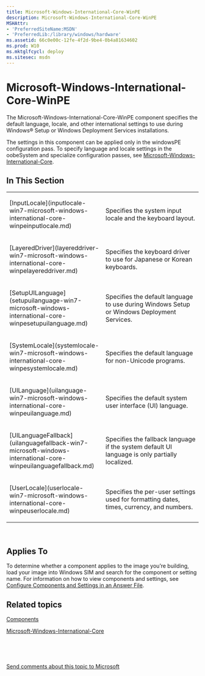 ```yaml
---
title: Microsoft-Windows-International-Core-WinPE
description: Microsoft-Windows-International-Core-WinPE
MSHAttr:
- 'PreferredSiteName:MSDN'
- 'PreferredLib:/library/windows/hardware'
ms.assetid: 66c0e00c-12fe-4f2d-9be4-0b4a81634602
ms.prod: W10
ms.mktglfcycl: deploy
ms.sitesec: msdn
---
```


# Microsoft-Windows-International-Core-WinPE


The Microsoft-Windows-International-Core-WinPE component specifies the default language, locale, and other international settings to use during Windows® Setup or Windows Deployment Services installations.

The settings in this component can be applied only in the windowsPE configuration pass. To specify language and locale settings in the oobeSystem and specialize configuration passes, see [Microsoft-Windows-International-Core](microsoft-windows-international-core-win7-microsoft-windows-international-core.md).

## In This Section


<table>
<colgroup>
<col width="50%" />
<col width="50%" />
</colgroup>
<tbody>
<tr class="odd">
<td><p>[InputLocale](inputlocale-win7-microsoft-windows-international-core-winpeinputlocale.md)</p></td>
<td><p>Specifies the system input locale and the keyboard layout.</p></td>
</tr>
<tr class="even">
<td><p>[LayeredDriver](layereddriver-win7-microsoft-windows-international-core-winpelayereddriver.md)</p></td>
<td><p>Specifies the keyboard driver to use for Japanese or Korean keyboards.</p></td>
</tr>
<tr class="odd">
<td><p>[SetupUILanguage](setupuilanguage-win7-microsoft-windows-international-core-winpesetupuilanguage.md)</p></td>
<td><p>Specifies the default language to use during Windows Setup or Windows Deployment Services.</p></td>
</tr>
<tr class="even">
<td><p>[SystemLocale](systemlocale-win7-microsoft-windows-international-core-winpesystemlocale.md)</p></td>
<td><p>Specifies the default language for non-Unicode programs.</p></td>
</tr>
<tr class="odd">
<td><p>[UILanguage](uilanguage-win7-microsoft-windows-international-core-winpeuilanguage.md)</p></td>
<td><p>Specifies the default system user interface (UI) language.</p></td>
</tr>
<tr class="even">
<td><p>[UILanguageFallback](uilanguagefallback-win7-microsoft-windows-international-core-winpeuilanguagefallback.md)</p></td>
<td><p>Specifies the fallback language if the system default UI language is only partially localized.</p></td>
</tr>
<tr class="odd">
<td><p>[UserLocale](userlocale-win7-microsoft-windows-international-core-winpeuserlocale.md)</p></td>
<td><p>Specifies the per-user settings used for formatting dates, times, currency, and numbers.</p></td>
</tr>
</tbody>
</table>

 

## Applies To


To determine whether a component applies to the image you’re building, load your image into Windows SIM and search for the component or setting name. For information on how to view components and settings, see [Configure Components and Settings in an Answer File](p_wsim.configure_components_and_settings_in_an_answer_file_win8).

## Related topics


[Components](components-b-unattend.md)

[Microsoft-Windows-International-Core](microsoft-windows-international-core-win7-microsoft-windows-international-core.md)

 

 

[Send comments about this topic to Microsoft](mailto:wsddocfb@microsoft.com?subject=Documentation%20feedback%20%5Bp_unattend\p_unattend%5D:%20Microsoft-Windows-International-Core-WinPE%20%20RELEASE:%20%2810/3/2016%29&body=%0A%0APRIVACY%20STATEMENT%0A%0AWe%20use%20your%20feedback%20to%20improve%20the%20documentation.%20We%20don't%20use%20your%20email%20address%20for%20any%20other%20purpose,%20and%20we'll%20remove%20your%20email%20address%20from%20our%20system%20after%20the%20issue%20that%20you're%20reporting%20is%20fixed.%20While%20we're%20working%20to%20fix%20this%20issue,%20we%20might%20send%20you%20an%20email%20message%20to%20ask%20for%20more%20info.%20Later,%20we%20might%20also%20send%20you%20an%20email%20message%20to%20let%20you%20know%20that%20we've%20addressed%20your%20feedback.%0A%0AFor%20more%20info%20about%20Microsoft's%20privacy%20policy,%20see%20http://privacy.microsoft.com/default.aspx. "Send comments about this topic to Microsoft")





